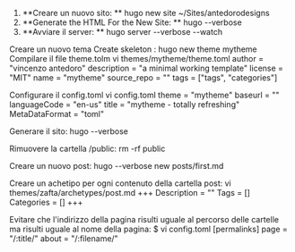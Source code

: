 1. **Creare un nuovo sito: ** hugo new site ~/Sites/antedorodesigns
1. **Generate the HTML For the New Site: ** hugo --verbose
2. **Avviare il server: **  hugo server --verbose --watch

Creare un nuovo tema
    Create skeleton : hugo new theme mytheme
    Compilare il file theme.tolm
        vi themes/mytheme/theme.toml
        author = "vincenzo antedoro"
        description = "a minimal working template"
        license = "MIT"
        name = "mytheme"
        source_repo = ""
        tags = ["tags", "categories"]

Configurare il config.toml
    vi config.toml
    theme = "mytheme"
    baseurl = ""
    languageCode = "en-us"
    title = "mytheme - totally refreshing"
    MetaDataFormat = "toml"

Generare il sito: hugo --verbose

Rimuovere la cartella /public: rm -rf public

Creare un nuovo post: hugo --verbose new posts/first.md

Creare un achetipo per ogni contenuto della cartella post:
    vi themes/zafta/archetypes/post.md
    +++
    Description = ""
    Tags = []
    Categories = []
    +++

Evitare che l'indirizzo della pagina risulti uguale al percorso delle cartelle ma risulti uguale al nome della pagina:
$ vi config.toml
[permalinks]
	page = "/:title/"
	about = "/:filename/"
